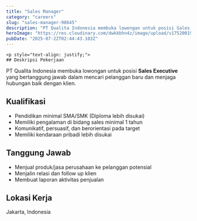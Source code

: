 ```yaml
---
title: "Sales Manager"
category: "careers"
slug: "sales-manager-98645"
description: "PT Qualita Indonesia membuka lowongan untuk posisi Sales Manager yang bertanggung jawab dalam mencari pelanggan baru dan menjaga hubungan baik dengan klien"
heroImage: "https://res.cloudinary.com/dwkkbhn4z/image/upload/v1752001919/uploads/zavjz3zog6dfnfsorenc.jpg"
pubDate: "2025-07-22T02:44:43.103Z"
---
```


    <p style="text-align: justify;">
    ## Deskripsi Pekerjaan

PT Qualita Indonesia membuka lowongan untuk posisi **Sales Executive** yang bertanggung jawab dalam mencari pelanggan baru dan menjaga hubungan baik dengan klien.

## Kualifikasi

- Pendidikan minimal SMA/SMK (Diploma lebih disukai)  
- Memiliki pengalaman di bidang sales minimal 1 tahun  
- Komunikatif, persuasif, dan berorientasi pada target  
- Memiliki kendaraan pribadi lebih disukai  

## Tanggung Jawab

- Menjual produk/jasa perusahaan ke pelanggan potensial  
- Menjalin relasi dan follow up klien  
- Membuat laporan aktivitas penjualan  

## Lokasi Kerja

Jakarta, Indonesia
    </p>
